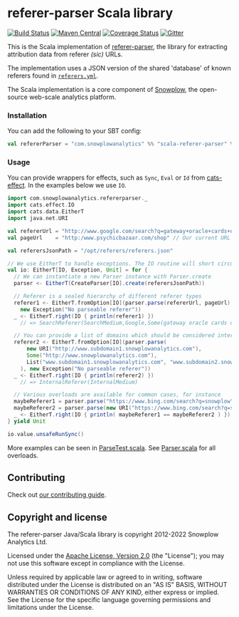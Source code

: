 # referer-parser Scala library

[![Build Status][ci-image]][ci]
[![Maven Central][release-image]][releases]
[![Coverage Status][coveralls-image]][coveralls]
[![Gitter][chat-image]][chat]

This is the Scala implementation of [referer-parser][referer-parser], the library for extracting attribution data from referer _(sic)_ URLs.

The implementation uses a JSON version of the shared 'database' of known referers found in [`referers.yml`][referers-yml].

The Scala implementation is a core component of [Snowplow][snowplow], the open-source web-scale analytics platform.

### Installation

You can add the following to your SBT config:

```scala
val refererParser = "com.snowplowanalytics" %% "scala-referer-parser" % "1.0.0"
```

### Usage

You can provide wrappers for effects, such as `Sync`, `Eval` or `Id` from [cats-effect][cats-effect]. In the examples below we use `IO`.

```scala
import com.snowplowanalytics.refererparser._
import cats.effect.IO
import cats.data.EitherT
import java.net.URI

val refererUrl = "http://www.google.com/search?q=gateway+oracle+cards+denise+linn&hl=en&client=safari"
val pageUrl    = "http:/www.psychicbazaar.com/shop" // Our current URL

val referersJsonPath = "/opt/referers/referers.json"

// We use EitherT to handle exceptions. The IO routine will short circuit if an exception is returned.
val io: EitherT[IO, Exception, Unit] = for {
  // We can instantiate a new Parser instance with Parser.create
  parser <- EitherT(CreateParser[IO].create(referersJsonPath))

  // Referer is a sealed hierarchy of different referer types
  referer1 <- EitherT.fromOption[IO](parser.parse(refererUrl, pageUrl),
    new Exception("No parseable referer"))
  _ <- EitherT.right(IO { println(referer1) })
    // => SearchReferer(SearchMedium,Google,Some(gateway oracle cards denise linn))

  // You can provide a list of domains which should be considered internal
  referer2 <- EitherT.fromOption[IO](parser.parse(
      new URI("http://www.subdomain1.snowplowanalytics.com"),
      Some("http://www.snowplowanalytics.com"),
      List("www.subdomain1.snowplowanalytics.com", "www.subdomain2.snowplowanalytics.com")
    ), new Exception("No parseable referer"))
  _ <- EitherT.right(IO { println(referer2) })
    // => InternalReferer(InternalMedium)

  // Various overloads are available for common cases, for instance
  maybeReferer1 = parser.parse("https://www.bing.com/search?q=snowplow")
  maybeReferer2 = parser.parse(new URI("https://www.bing.com/search?q=snowplow"), None, Nil)
  _ <- EitherT.right(IO { println( maybeReferer1 == maybeReferer2 ) }) // => true
} yield Unit

io.value.unsafeRunSync()
```

More examples can be seen in [ParseTest.scala][parsetest-scala]. See [Parser.scala][parser-scala] for all overloads.

[parsetest-scala]: src/test/scala/com/snowplowanalytics/refererparser/ParseTest.scala
[parser-scala]: src/main/scala/com/snowplowanalytics/refererparser/Parser.scala

## Contributing

Check out [our contributing guide](CONTRIBUTING.md).

## Copyright and license

The referer-parser Java/Scala library is copyright 2012-2022 Snowplow Analytics Ltd.

Licensed under the [Apache License, Version 2.0][license] (the "License");
you may not use this software except in compliance with the License.

Unless required by applicable law or agreed to in writing, software
distributed under the License is distributed on an "AS IS" BASIS,
WITHOUT WARRANTIES OR CONDITIONS OF ANY KIND, either express or implied.
See the License for the specific language governing permissions and
limitations under the License.

[snowplow]: https://github.com/snowplow/snowplow

[referer-parser]: https://github.com/snowplow-referer-parser/referer-parser
[referers-yml]: https://github.com/snowplow-referer-parser/referer-parser/blob/develop/resources/referers.yml

[cats-effect]: https://github.com/typelevel/cats-effect

[license]: http://www.apache.org/licenses/LICENSE-2.0

[ci]: https://github.com/snowplow-referer-parser/scala-referer-parser/actions?query=workflow%3ACI
[ci-image]: https://github.com/snowplow-referer-parser/scala-referer-parser/workflows/CI/badge.svg

[releases]: https://maven-badges.herokuapp.com/maven-central/com.snowplowanalytics/scala-referer-parser_2.13
[release-image]: https://maven-badges.herokuapp.com/maven-central/com.snowplowanalytics/scala-referer-parser_2.13/badge.svg

[coveralls]: https://coveralls.io/github/snowplow-referer-parser/scala-referer-parser?branch=master
[coveralls-image]: https://coveralls.io/repos/github/snowplow-referer-parser/scala-referer-parser/badge.svg?branch=master

[chat]: https://gitter.im/snowplow-referer-parser/scala-referer-parser?utm_source=badge&utm_medium=badge&utm_campaign=pr-badge&utm_content=body_badge
[chat-image]: https://badges.gitter.im/snowplow-referer-parser/scala-referer-parser.svg
